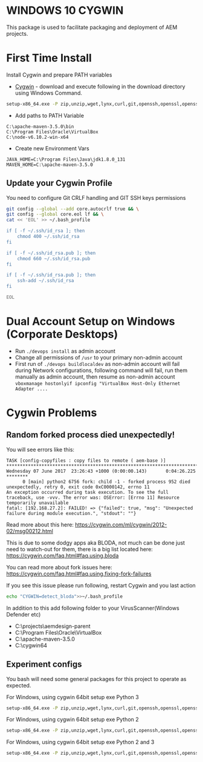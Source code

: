 WINDOWS 10 CYGWIN
=================

This package is used to facilitate packaging and deployment of AEM projects.

# First Time Install

Install Cygwin and prepare PATH variables  
- [Cygwin](https://www.cygwin.com/setup-x86_64.exe) - download and execute following in the download directory using Windows Command.

```bash
setup-x86_64.exe -P zip,unzip,wget,lynx,curl,git,openssh,openssl,openssl-devel,python3,python3-devel,python3-pip,python-jinja2,python3-cryptography,python3-openssl,python3-setuptools,python3-boto,python3-httplib2,python3-six,python3-packaging,python3-appdirs,nc,libffi-devel,gcc-g++,make,libcurl-devel,procps-ng
```

- Add paths to PATH Variable

```
C:\apache-maven-3.5.0\bin
C:\Program Files\Oracle\VirtualBox
C:\node-v6.10.2-win-x64
```

- Create new Environment Vars

```
JAVA_HOME=C:\Program Files\Java\jdk1.8.0_131
MAVEN_HOME=C:\apache-maven-3.5.0
```

## Update your Cygwin Profile

You need to configure Git CRLF handling and GIT SSH keys permissions

```bash
git config --global --add core.autocrlf true && \
git config --global core.eol lf && \
cat << 'EOL' >> ~/.bash_profile

if [ -f ~/.ssh/id_rsa ]; then
	chmod 400 ~/.ssh/id_rsa
fi

if [ -f ~/.ssh/id_rsa.pub ]; then
	chmod 660 ~/.ssh/id_rsa.pub
fi

if [ -f ~/.ssh/id_rsa.pub ]; then
	ssh-add ~/.ssh/id_rsa
fi

EOL
```

# Dual Account Setup on Windows (Corporate Desktops)

- Run ```./devops install``` as admin account
- Change all permissions of ```/usr``` to your primary non-admin account
- First run of ```./devops buildlocaldev``` as non-admin account will fail during Network configurations,
following command will fail, run them manually as admin account, then resume as non-admin account
```vboxmanage hostonlyif ipconfig "VirtualBox Host-Only Ethernet Adapter ....```

# Cygwin Problems

## Random forked process died unexpectedly!

You will see errors like this:

```text
TASK [config-copyfiles : copy files to remote ( aem-base )] **************************************************************************
Wednesday 07 June 2017  23:26:43 +1000 (0:00:00.143)       0:04:26.225 ********
      0 [main] python2 6756 fork: child -1 - forked process 952 died unexpectedly, retry 0, exit code 0xC0000142, errno 11
An exception occurred during task execution. To see the full traceback, use -vvv. The error was: OSError: [Errno 11] Resource temporarily unavailable
fatal: [192.168.27.2]: FAILED! => {"failed": true, "msg": "Unexpected failure during module execution.", "stdout": ""}
```

Read more about this here: https://cygwin.com/ml/cygwin/2012-02/msg00212.html

This is due to some dodgy apps aka BLODA, not much can be done just need to watch-out for them, there is a big list located here: https://cygwin.com/faq.html#faq.using.bloda

You can read more about fork issues here: https://cygwin.com/faq.html#faq.using.fixing-fork-failures

If you see this issue please run following, restart Cygwin and you last action

```bash
echo "CYGWIN=detect_bloda">>~/.bash_profile
```

In addition to this add following folder to your VirusScanner(Windows Defender etc)

- C:\projects\aemdesign-parent
- C:\Program Files\Oracle\VirtualBox
- C:\apache-maven-3.5.0
- C:\cygwin64


## Experiment configs

You bash will need some general packages for this project to operate as expected.

For Windows, using cygwin 64bit setup exe Python 3

```bash
setup-x86_64.exe -P zip,unzip,wget,lynx,curl,git,openssh,openssl,openssl-devel,nc,libffi-devel,gcc-g++,make,libcurl-devel,procps-ng,python3,python3-devel,python3-pip,python-jinja2,python3-cryptography,python3-openssl,python3-setuptools,python3-boto,python3-httplib2,python3-six,python3-packaging,python3-appdirs
```

For Windows, using cygwin 64bit setup exe Python 2

```bash
setup-x86_64.exe -P zip,unzip,wget,lynx,curl,git,openssh,openssl,openssl-devel,nc,libffi-devel,gcc-g++,make,libcurl-devel,procps-ng,python2,python2-devel,python2-pip,python-jinja2,python2-cryptography,python2-openssl,python2-setuptools,python2-boto,python2-httplib2,python2-six,python2-packaging,python2-appdirs
```

For Windows, using cygwin 64bit setup exe Python 2 and 3

```bash
setup-x86_64.exe -P zip,unzip,wget,lynx,curl,git,openssh,openssl,openssl-devel,nc,libffi-devel,gcc-g++,make,libcurl-devel,procps-ng,python2,python2-devel,python2-pip,python-jinja2,python2-cryptography,python2-openssl,python2-setuptools,python2-boto,python2-httplib2,python2-six,python2-packaging,python2-appdirs,python3,python3-devel,python3-pip,python3-cryptography,python3-openssl,python3-setuptools,python3-boto,python3-httplib2,python3-six,python3-packaging,python3-appdirs
```
